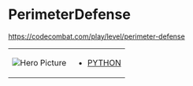 # PerimeterDefense 

https://codecombat.com/play/level/perimeter-defense
<table>
<tr>
<td>

![Hero Picture](hero.png?raw=true "Hero Picture")

</td>
<td>
<ul>
<li>

[PYTHON](PerimeterDefense.py)

</li>
</td>
</tr>
<table>